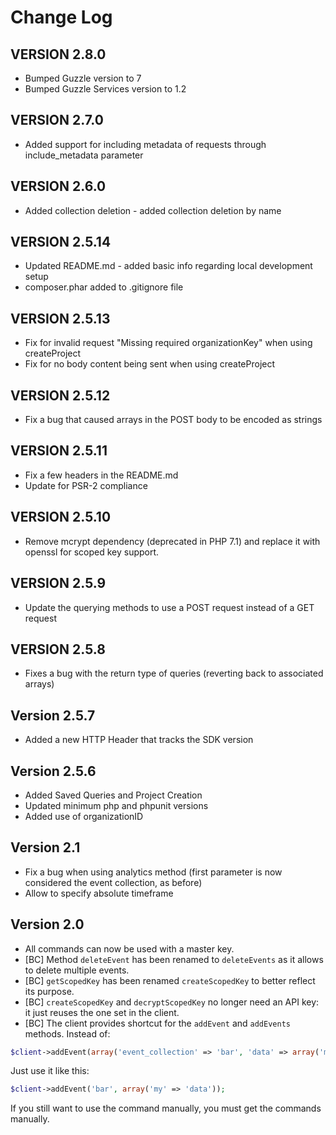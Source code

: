 Change Log
==========

VERSION 2.8.0
-------------
* Bumped Guzzle version to 7
* Bumped Guzzle Services version to 1.2

VERSION 2.7.0
-------------
* Added support for including metadata of requests through include_metadata parameter

VERSION 2.6.0
-------------
* Added collection deletion - added collection deletion by name 

VERSION 2.5.14
-------------
* Updated README.md - added basic info regarding local development setup
* composer.phar added to .gitignore file

VERSION 2.5.13
-------------
* Fix for invalid request "Missing required organizationKey" when using createProject
* Fix for no body content being sent when using createProject

VERSION 2.5.12
-------------
* Fix a bug that caused arrays in the POST body to be encoded as strings 

VERSION 2.5.11
-------------
* Fix a few headers in the README.md
* Update for PSR-2 compliance 

VERSION 2.5.10
-------------
* Remove mcrypt dependency (deprecated in PHP 7.1) and replace it with openssl for scoped key support.

VERSION 2.5.9
-------------
* Update the querying methods to use a POST request instead of a GET request

VERSION 2.5.8
-------------
* Fixes a bug with the return type of queries (reverting back to associated arrays)

Version 2.5.7
-------------
* Added a new HTTP Header that tracks the SDK version

Version 2.5.6
-------------
* Added Saved Queries and Project Creation
* Updated minimum php and phpunit versions
* Added use of organizationID

Version 2.1
-----------

* Fix a bug when using analytics method (first parameter is now considered the event collection, as before)
* Allow to specify absolute timeframe

Version 2.0
-----------

* All commands can now be used with a master key.
* [BC] Method `deleteEvent` has been renamed to `deleteEvents` as it allows to delete multiple events.
* [BC] `getScopedKey` has been renamed `createScopedKey` to better reflect its purpose.
* [BC] `createScopedKey` and `decryptScopedKey` no longer need an API key: it just reuses the one set in the client.
* [BC] The client provides shortcut for the `addEvent` and `addEvents` methods. Instead of:

```php
$client->addEvent(array('event_collection' => 'bar', 'data' => array('my' => 'data')));
```

Just use it like this:

```php
$client->addEvent('bar', array('my' => 'data'));
```

If you still want to use the command manually, you must get the commands manually.
